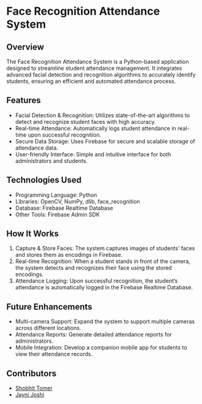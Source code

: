 # Face Recognition Attendance System

## Overview

The Face Recognition Attendance System is a Python-based application designed to streamline student attendance management. It integrates advanced facial detection and recognition algorithms to accurately identify students, ensuring an efficient and automated attendance process.

## Features

* Facial Detection & Recognition: Utilizes state-of-the-art algorithms to detect and recognize student faces with high accuracy.
* Real-time Attendance: Automatically logs student attendance in real-time upon successful recognition.
* Secure Data Storage: Uses Firebase for secure and scalable storage of attendance data.
* User-friendly Interface: Simple and intuitive interface for both administrators and students.

## Technologies Used

* Programming Language: Python
* Libraries: OpenCV, NumPy, dlib, face_recognition
* Database: Firebase Realtime Database
* Other Tools: Firebase Admin SDK

## How It Works

1. Capture & Store Faces: The system captures images of students’ faces and stores them as encodings in Firebase.
2. Real-time Recognition: When a student stands in front of the camera, the system detects and recognizes their face using the stored encodings.
3. Attendance Logging: Upon successful recognition, the student’s attendance is automatically logged in the Firebase Realtime Database.

## Future Enhancements

* Multi-camera Support: Expand the system to support multiple cameras across different locations.
* Attendance Reports: Generate detailed attendance reports for administrators.
* Mobile Integration: Develop a companion mobile app for students to view their attendance records.

## Contributors

* [Shobhit Tomer](https://github.com/ShobhitTomer)
* [Jayni Joshi](https://github.com/jayni07)
